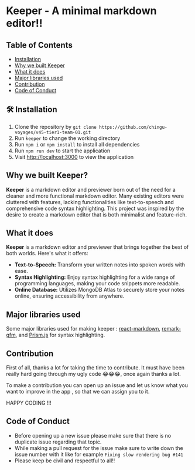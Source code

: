 # Keeper - A minimal markdown editor!!

## Table of Contents
- [Installation](#installation)
- [Why we built Keeper](#why-we-built-keeper)
- [What it does](#what-it-does)
- [Major libraries used](#major-libraries-used)
- [Contribution](#contribution)
- [Code of Conduct](#code-of-conduct)

## 🛠️ Installation
1. Clone the repository by `git clone https://github.com/chingu-voyages/v45-tier1-team-01.git`
2. Run `keeper` to change the working directory
3. Run `npm i` or `npm install` to install all dependencies
4. Run `npm run dev` to start the application
5. Visit [http://localhost:3000](http://localhost:3000) to view the application

## Why we built Keeper?
**Keeper** is a markdown editor and previewer born out of the need for a cleaner and more functional markdown editor. Many existing editors were cluttered with features, lacking functionalities like text-to-speech and comprehensive code syntax highlighting. This project was inspired by the desire to create a markdown editor that is both minimalist and feature-rich.

## What it does
**Keeper** is a markdown editor and previewer that brings together the best of both worlds. Here's what it offers:
- **Text-to-Speech:** Transform your written notes into spoken words with ease.
- **Syntax Highlighting:** Enjoy syntax highlighting for a wide range of programming languages, making your code snippets more readable.
- **Online Database:** Utilizes MongoDB Atlas to securely store your notes online, ensuring accessibility from anywhere.

## Major libraries used
Some major libraries used for making keeper : [react-markdown](https://www.npmjs.com/package/react-markdown), [remark-gfm](https://www.google.com/search?client=firefox-b-d&q=reamrk-gfm), and [Prism.js](https://prismjs.com/) for syntax highlighting.


## Contribution

First of all, thanks a lot for taking the time to contribute. It must have been really hard going through my ugly code 😂😂😂, once again thanks a lot.

To make a contribution you can open up an issue and let us know what you want to improve in the app , so that we can assign you to it.

HAPPY CODING !!!

## Code of Conduct

- Before opening up a new issue please make sure that there is no duplicate issue regarding that topic. 
- While making a pull request for the issue make sure to write down the issue number with it like for example `Fixing slow rendering bug #141`
- Please keep be civil and respectful to all!!
